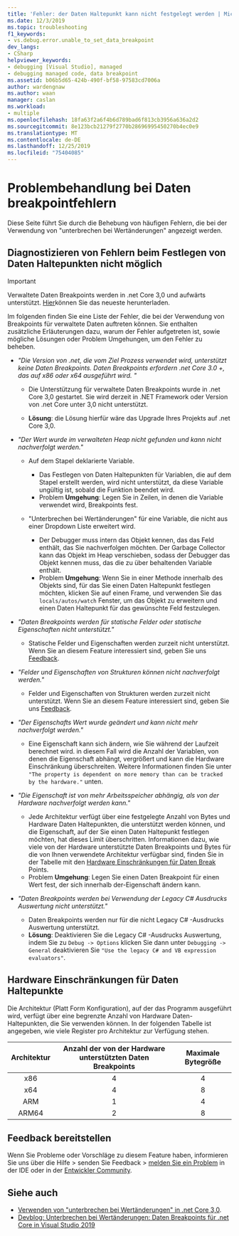 ```yaml
---
title: 'Fehler: der Daten Haltepunkt kann nicht festgelegt werden | Microsoft-Dokumentation'
ms.date: 12/3/2019
ms.topic: troubleshooting
f1_keywords:
- vs.debug.error.unable_to_set_data_breakpoint
dev_langs:
- CSharp
helpviewer_keywords:
- debugging [Visual Studio], managed
- debugging managed code, data breakpoint
ms.assetid: b06b5d65-424b-490f-bf58-97583cd7006a
author: wardengnaw
ms.author: waan
manager: caslan
ms.workload:
- multiple
ms.openlocfilehash: 18fa63f2a6f4b6d789bad6f813cb3956a636a2d2
ms.sourcegitcommit: 8e123bcb21279f2770b28696995450270b4ec0e9
ms.translationtype: MT
ms.contentlocale: de-DE
ms.lasthandoff: 12/25/2019
ms.locfileid: "75404085"
---
```

# <a name="troubleshooting-data-breakpoint-errors"></a>Problembehandlung bei Daten breakpointfehlern
Diese Seite führt Sie durch die Behebung von häufigen Fehlern, die bei der Verwendung von "unterbrechen bei Wertänderungen" angezeigt werden.

## <a name="diagnosing-unable-to-set-data-breakpoint-errors"></a>Diagnostizieren von Fehlern beim Festlegen von Daten Haltepunkten nicht möglich
> [!IMPORTANT]
> Verwaltete Daten Breakpoints werden in .net Core 3,0 und aufwärts unterstützt. [Hier](https://dotnet.microsoft.com/download)können Sie das neueste herunterladen.

Im folgenden finden Sie eine Liste der Fehler, die bei der Verwendung von Breakpoints für verwaltete Daten auftreten können. Sie enthalten zusätzliche Erläuterungen dazu, warum der Fehler aufgetreten ist, sowie mögliche Lösungen oder Problem Umgehungen, um den Fehler zu beheben.

- *"Die Version von .net, die vom Ziel Prozess verwendet wird, unterstützt keine Daten Breakpoints. Daten Breakpoints erfordern .net Core 3.0 +, das auf x86 oder x64 ausgeführt wird. "*

    - Die Unterstützung für verwaltete Daten Breakpoints wurde in .net Core 3,0 gestartet. Sie wird derzeit in .NET Framework oder Version von .net Core unter 3,0 nicht unterstützt. 
    
    - **Lösung**: die Lösung hierfür wäre das Upgrade Ihres Projekts auf .net Core 3,0.

- *"Der Wert wurde im verwalteten Heap nicht gefunden und kann nicht nachverfolgt werden."*
    - Auf dem Stapel deklarierte Variable.
        - Das Festlegen von Daten Haltepunkten für Variablen, die auf dem Stapel erstellt werden, wird nicht unterstützt, da diese Variable ungültig ist, sobald die Funktion beendet wird.
        - Problem **Umgehung**: Legen Sie in Zeilen, in denen die Variable verwendet wird, Breakpoints fest.

    - "Unterbrechen bei Wertänderungen" für eine Variable, die nicht aus einer Dropdown Liste erweitert wird.
        - Der Debugger muss intern das Objekt kennen, das das Feld enthält, das Sie nachverfolgen möchten. Der Garbage Collector kann das Objekt im Heap verschieben, sodass der Debugger das Objekt kennen muss, das die zu über behaltenden Variable enthält. 
        - Problem **Umgehung**: Wenn Sie in einer Methode innerhalb des Objekts sind, für das Sie einen Daten Haltepunkt festlegen möchten, klicken Sie auf einen Frame, und verwenden Sie das `locals/autos/watch` Fenster, um das Objekt zu erweitern und einen Daten Haltepunkt für das gewünschte Feld festzulegen.

- *"Daten Breakpoints werden für statische Felder oder statische Eigenschaften nicht unterstützt."*
    
    - Statische Felder und Eigenschaften werden zurzeit nicht unterstützt. Wenn Sie an diesem Feature interessiert sind, geben Sie uns [Feedback](#provide-feedback).

- *"Felder und Eigenschaften von Strukturen können nicht nachverfolgt werden."*

    - Felder und Eigenschaften von Strukturen werden zurzeit nicht unterstützt. Wenn Sie an diesem Feature interessiert sind, geben Sie uns [Feedback](#provide-feedback).

- *"Der Eigenschafts Wert wurde geändert und kann nicht mehr nachverfolgt werden."*

    - Eine Eigenschaft kann sich ändern, wie Sie während der Laufzeit berechnet wird. in diesem Fall wird die Anzahl der Variablen, von denen die Eigenschaft abhängt, vergrößert und kann die Hardware Einschränkung überschreiten. Weitere Informationen finden Sie unter `"The property is dependent on more memory than can be tracked by the hardware."` unten.

- *"Die Eigenschaft ist von mehr Arbeitsspeicher abhängig, als von der Hardware nachverfolgt werden kann."*
    
    - Jede Architektur verfügt über eine festgelegte Anzahl von Bytes und Hardware Daten Haltepunkten, die unterstützt werden können, und die Eigenschaft, auf der Sie einen Daten Haltepunkt festlegen möchten, hat dieses Limit überschritten. Informationen dazu, wie viele von der Hardware unterstützte Daten Breakpoints und Bytes für die von Ihnen verwendete Architektur verfügbar sind, finden Sie in der Tabelle mit den [Hardware Einschränkungen für Daten Break](#data-breakpoint-hardware-limitations) Points. 
    - Problem **Umgehung**: Legen Sie einen Daten Breakpoint für einen Wert fest, der sich innerhalb der-Eigenschaft ändern kann.

- *"Daten Breakpoints werden bei Verwendung der Legacy C# Ausdrucks Auswertung nicht unterstützt."*

    - Daten Breakpoints werden nur für die nicht Legacy C# -Ausdrucks Auswertung unterstützt. 
    - **Lösung**: Deaktivieren Sie die Legacy C# -Ausdrucks Auswertung, indem Sie zu `Debug -> Options` klicken Sie dann unter `Debugging -> General` deaktivieren Sie `"Use the legacy C# and VB expression evaluators"`.

## <a name="data-breakpoint-hardware-limitations"></a>Hardware Einschränkungen für Daten Haltepunkte

Die Architektur (Platt Form Konfiguration), auf der das Programm ausgeführt wird, verfügt über eine begrenzte Anzahl von Hardware Daten-Haltepunkten, die Sie verwenden können. In der folgenden Tabelle ist angegeben, wie viele Register pro Architektur zur Verfügung stehen.

| Architektur | Anzahl der von der Hardware unterstützten Daten Breakpoints | Maximale Bytegröße|
| :-------------: |:-------------:| :-------------:|
| x86 | 4 | 4 |
| x64 | 4 | 8 |
| ARM | 1 | 4 |
| ARM64 | 2 | 8 |

## <a name="provide-feedback"></a>Feedback bereitstellen
Wenn Sie Probleme oder Vorschläge zu diesem Feature haben, informieren Sie uns über die Hilfe > senden Sie Feedback > [melden Sie ein Problem](../ide/how-to-report-a-problem-with-visual-studio.md) in der IDE oder in der [Entwickler Community](https://developercommunity.visualstudio.com/).

## <a name="see-also"></a>Siehe auch
- [Verwenden von "unterbrechen bei Wertänderungen" in .net Core 3,0](using-breakpoints.md#BKMK_set_a_data_breakpoint_native_cplusplus).
- [Devblog: Unterbrechen bei Wertänderungen: Daten Breakpoints für .net Core in Visual Studio 2019](https://devblogs.microsoft.com/visualstudio/break-when-value-changes-data-breakpoints-for-net-core-in-visual-studio-2019/)
